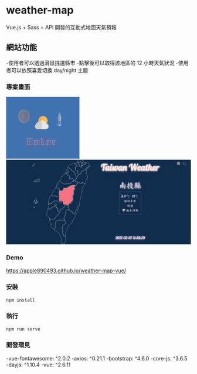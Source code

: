 # weather-map

Vue.js + Sass + API 開發的互動式地圖天氣預報

## 網站功能

-使用者可以透過滑鼠挑選縣市 -點擊後可以取得該地區的 12 小時天氣狀況 -使用者可以依照喜愛切換 day/night 主題

### 專案畫面

<img src="https://github.com/apple890493/weather-map-vue/blob/main/pic/1.jpg" width="200" alt="loading view">

<img src="https://github.com/apple890493/weather-map-vue/blob/main/pic/2.jpg" alt="main view">

### Demo

https://apple890493.github.io/weather-map-vue/

### 安裝

```
npm install
```

### 執行

```
npm run serve
```

### 開發環見

-vue-fontawesome: ^2.0.2
-axios: ^0.21.1
-bootstrap: ^4.6.0
-core-js: ^3.6.5
-dayjs: ^1.10.4
-vue: ^2.6.11
